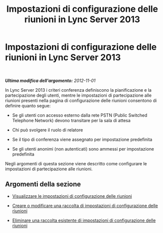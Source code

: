﻿---
title: Impostazioni di configurazione delle riunioni in Lync Server 2013
TOCTitle: Impostazioni di configurazione delle riunioni in Lync Server 2013
ms:assetid: 484c1426-c18a-4fc9-84d5-cc42689b59b8
ms:mtpsurl: https://technet.microsoft.com/it-it/library/JJ688045(v=OCS.15)
ms:contentKeyID: 49887546
ms.date: 08/24/2015
mtps_version: v=OCS.15
ms.translationtype: HT
---

# Impostazioni di configurazione delle riunioni in Lync Server 2013

 

_**Ultima modifica dell'argomento:** 2012-11-01_

In Lync Server 2013 i criteri conferenza definiscono la pianificazione e la partecipazione degli utenti, mentre le impostazioni di partecipazione alle riunioni presenti nella pagina di configurazione delle riunioni consentono di definire quanto segue:

  - Se gli utenti con accesso esterno dalla rete PSTN (Public Switched Telephone Network) devono transitare per la sala di attesa

  - Chi può svolgere il ruolo di relatore

  - Se il tipo di conferenza viene assegnato per impostazione predefinita

  - Se gli utenti anonimi (non autenticati) sono ammessi per impostazione predefinita

Negli argomenti di questa sezione viene descritto come configurare le impostazioni di partecipazione alle riunioni.

## Argomenti della sezione

  - [Visualizzare le impostazioni di configurazione delle riunioni](lync-server-2013-view-meeting-configuration-settings.md)

  - [Creare o modificare una raccolta di impostazioni di configurazione delle riunioni](lync-server-2013-create-or-modify-a-collection-of-meeting-configuration-settings.md)

  - [Eliminare una raccolta esistente di impostazioni di configurazione delle riunioni](lync-server-2013-delete-an-existing-collection-of-meeting-configuration-settings.md)

